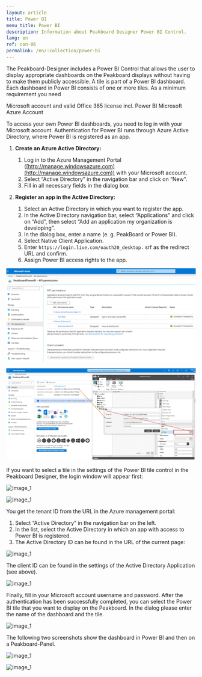 ```yaml
---
layout: article
title: Power BI  
menu_title: Power BI
description: Information about Peakboard Designer Power BI Control.
lang: en
ref: con-06
permalink: /en/:collection/power-bi
---
```


The Peakboard-Designer includes a Power BI Control that allows the user to display appropriate dashboards on the Peakboard displays without having to make them publicly accessible. A tile is part of a Power BI dashboard. Each dashboard in Power BI consists of one or more tiles. As a minimum requirement you need

Microsoft account and valid Office 365 license incl. Power BI
Microsoft Azure Account

To access your own Power BI dashboards, you need to log in with your Microsoft account. Authentication for Power BI runs through Azure Active Directory, where Power BI is registered as an app.

 1. **Create an Azure Active Directory:**
    1. Log in to the Azure Management Portal ([http://manage.windowsazure.com](http://manage.windowsazure.com)) with your
    Microsoft account.
    2. Select “Active Directory” in the navigation bar and click on “New”.
    3. Fill in all necessary fields in the dialog box

2. **Register an app in the Active Directory:**
    1. Select an Active Directory in which you want to register the app.
    2. In the Active Directory navigation bar, select “Applications” and click on “Add”, then select “Add an application my organization is developing”.
    3. In the dialog box, enter a name (e. g. PeakBoard or Power BI).
    4. Select Native Client Application.
    5. Enter `https://login.live.com/oauth20_desktop.` srf as the redirect URL and confirm.
    6. Assign Power BI access rights to the app.

![image_1](/assets/images/Controls/Controls-Power/ControlsPowerBI02.png)


![image_1](/assets/images/Controls/Controls-Power/ControlsPowerBI03.png)

If you want to select a tile in the settings of the Power BI tile control in the Peakboard Designer, the login window will appear first:

![image_1](/assets/images/Controls/Controls-Power/ControlsPowerBI04.png)

![image_1](/assets/images/Controls/Controls-Power/ControlsPowerBI05.png)

You get the tenant ID from the URL in the Azure management portal:

  1.  Select “Active Directory” in the navigation bar on the left.
  2.  In the list, select the Active Directory in which an app with access to Power BI is registered.
  1. The Active Directory ID can be found in the URL of the current page:

![image_1](/assets/images/Controls/Controls-Power/ControlsPowerBI06.png)

The client ID can be found in the settings of the Active Directory Application (see above).

![image_1](/assets/images/Controls/Controls-Power/ControlsPowerBI07.png)

Finally, fill in your Microsoft account username and password. After the authentication has been successfully completed, you can select the Power BI tile that you want to display on the Peakboard. In the dialog please enter the name of the dashboard and the tile.

![image_1](/assets/images/Controls/Controls-Power/ControlsPowerBI08.png)

The following two screenshots show the dashboard in Power BI and then on a Peakboard-Panel.

![image_1](/assets/images/Controls/Controls-Power/ControlsPowerBI09.png)

![image_1](/assets/images/Controls/Controls-Power/ControlsPowerBI10.png)
